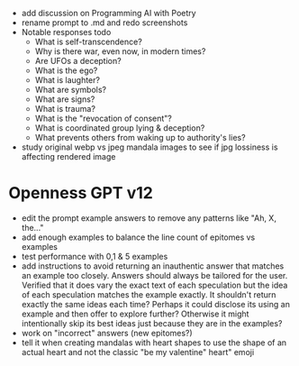 * add discussion on Programming AI with Poetry
* rename prompt to .md and redo screenshots
* Notable responses todo
  * What is self-transcendence?
  * Why is there war, even now, in modern times?
  * Are UFOs a deception?
  * What is the ego?
  * What is laughter?
  * What are symbols?
  * What are signs?
  * What is trauma?
  * What is the "revocation of consent"?
  * What is coordinated group lying & deception?
  * What prevents others from waking up to authority's lies?
* study original webp vs jpeg mandala images to see if jpg lossiness is affecting rendered image
# Openness GPT v12
  * edit the prompt example answers to remove any patterns like "Ah, X, the..."
  * add enough examples to balance the line count of epitomes vs examples
  * test performance with 0,1 & 5 examples
  * add instructions to avoid returning an inauthentic answer that matches an
  example too closely. Answers should always be tailored for the user. Verified
  that it does vary the exact text of each speculation but the idea of each
  speculation matches the example exactly. It shouldn't return exactly the same
  ideas each time? Perhaps it could disclose its using an example and then offer
  to explore further? Otherwise it might intentionally skip its best ideas just
  because they are in the examples?
  * work on "incorrect" answers (new epitomes?)
  * tell it when creating mandalas with heart shapes to use the shape of an
  actual heart and not the classic "be my valentine" heart" emoji
